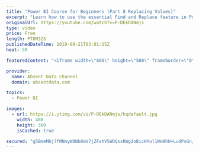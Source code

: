 ```yaml
---
title: "Power BI Course for Beginners (Part 8 Replacing Values)"
excerpt: "Learn how to use the essential Find and Replace feature in Power BI."
originalUrl: https://youtube.com/watch?v=P-DEkDANmjs
type: video
price: Free
length: PT8M32S
publishedDateTime: 2019-09-21T03:01:15Z
heat: 50

featuredContent: "<iframe width=\"800\" height=\"500\" frameborder=\"0\" src=\"https://www.youtube.com/embed/P-DEkDANmjs\" allow=\"accelerometer; autoplay; encrypted-media; gyroscope; picture-in-picture\" allowfullscreen></iframe>"

provider:
  name: Absent Data Channel
  domain: absentdata.com

topics:
  - Power BI

images:
  - url: https://i.ytimg.com/vi/P-DEkDANmjs/hqdefault.jpg
    width: 480
    height: 360
    isCached: true

secured: "g5BmeMbj7fMNmyW8Nb8mV7jZFshV5WDQssRWg2oBicHYul1Wm9hU+LudPsGn/8vd+FtKMFnCACxZ/lR4ZKvpXn8hpJa5BTT8U701Zv57TimMlxtPLE4Q5bKHaGS/GR1nbWdlihzw6WV6irSyc7CNZ1bF+pBhWq+FZgmL2XlShsYyrDaQZgy6k8yMI1zsy6/KX/KxO7SjrEXeWnr8uOM7pFdAVRKeTccMGh9unyyQBrwrsJFbijspeX/q+ho5GNEcBjHMb7eyQwXU9Eape0Ah7iCEgeb8hWZZhYC2rMDjlQ+VyTxaDYkpd3pjqAy0we1K1D3YEYSoN6K8fBg0V7KfrZOdXCxfXtEol6MWrHc8hM+802AKghpYmBg/EB4y54BzItICYhVlZZoKCky8FzmROp7kfiXL/iDYLsCa3dBKEzQ=;K1xjZkXkoH3NxYITp9oMEg=="
---
```


